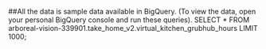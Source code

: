 ##All the data is sample data available in BigQuery. (To view the data, open your personal BigQuery console and run these queries).
SELECT * FROM arboreal-vision-339901.take_home_v2.virtual_kitchen_grubhub_hours LIMIT 1000;
